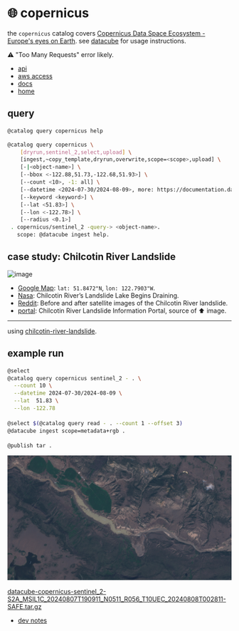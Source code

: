 # 🌐 copernicus

the `copernicus` catalog covers [Copernicus Data Space Ecosystem - Europe's eyes on Earth](https://dataspace.copernicus.eu/). see [datacube](../) for usage instructions.

⚠️ "Too Many Requests" error likely.

 - [api](https://catalogue.dataspace.copernicus.eu/stac)
 - [aws access](https://documentation.dataspace.copernicus.eu/APIs/S3.html)
 - [docs](https://documentation.dataspace.copernicus.eu/APIs/STAC.html)
 - [home](https://dataspace.copernicus.eu/)

## query

```bash
@catalog query copernicus help
```
```bash
@catalog query copernicus \
	[dryrun,sentinel_2,select,upload] \
	[ingest,~copy_template,dryrun,overwrite,scope=<scope>,upload] \
	[-|<object-name>] \
	[--bbox <-122.88,51.73,-122.68,51.93>] \
	[--count <10>, -1: all] \
	[--datetime <2024-07-30/2024-08-09>, more: https://documentation.dataspace.copernicus.eu/APIs/STAC.html#search-items-by-datetime] \
	[--keyword <keyword>] \
	[--lat <51.83>] \
	[--lon <-122.78>] \
	[--radius <0.1>]
 . copernicus/sentinel_2 -query-> <object-name>.
   scope: @datacube ingest help.
```

## case study: Chilcotin River Landslide

![image](https://github.com/kamangir/assets/blob/main/blue-geo/chilcotin-river-landslide-2.jpg?raw=true)

 - [Google Map](https://maps.app.goo.gl/WHTNCDsFNoZAAnzX8): `lat: 51.8472"N`, `lon: 122.7903"W`.
 - [Nasa](https://www.bluemarble.nasa.gov/images/153195/chilcotin-rivers-landslide-lake-begins-draining): Chilcotin River’s Landslide Lake Begins Draining.
 - [Reddit](https://www.reddit.com/r/britishcolumbia/comments/1eh9eql/before_and_after_satellite_images_of_the/): Before and after satellite images of the Chilcotin River landslide.
 - [portal](https://chilcotin-river-landslide-2024-bcgov03.hub.arcgis.com/): Chilcotin River Landslide Information Portal, source of ⬆️ image.

---


using [chilcotin-river-landslide](../../watch/targets/chilcotin-river-landslide.md).

## example run

```bash
@select
@catalog query copernicus sentinel_2 - . \
  --count 10 \
  --datetime 2024-07-30/2024-08-09 \
  --lat  51.83 \
  --lon -122.78

@select $(@catalog query read - . --count 1 --offset 3)
@datacube ingest scope=metadata+rgb .

@publish tar .
```

![image](https://github.com/kamangir/assets/blob/main/blue-geo/chilcotin-query-2024-08-23-v1.png?raw=true)

[datacube-copernicus-sentinel_2-S2A_MSIL1C_20240807T190911_N0511_R056_T10UEC_20240808T002811-SAFE.tar.gz](https://kamangir-public.s3.ca-central-1.amazonaws.com/datacube-copernicus-sentinel_2-S2A_MSIL1C_20240807T190911_N0511_R056_T10UEC_20240808T002811-SAFE.tar.gz)

- [dev notes](https://arash-kamangir.medium.com/%EF%B8%8F-conversations-with-ai-183-53e60268d40e)
